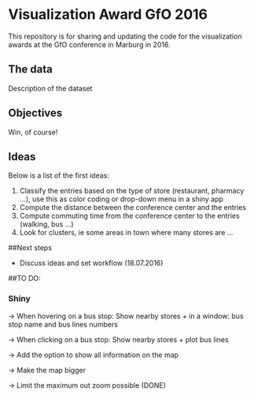 # Visualization Award GfO 2016

This repository is for sharing and updating the code for the visualization awards at the GfO conference in Marburg in 2016.

## The data

Description of the dataset

## Objectives

Win, of course!

## Ideas

Below is a list of the first ideas:

1. Classify the entries based on the type of store (restaurant, pharmacy ...), use this as color coding or drop-down menu in a shiny app
2. Compute the distance between the conference center and the entries 
3. Compute commuting time from the conference center to the entries (walking, bus ...)
4. Look for clusters, ie some areas in town where many stores are ...

##Next steps

* Discuss ideas and set workflow (18.07.2016)

##TO DO:

### Shiny

-> When hovering on a bus stop: Show nearby stores + in a window: bus stop name and bus lines numbers

-> When clicking on a bus stop: Show nearby stores + plot bus lines

-> Add the option to show all information on the map

-> Make the map bigger

-> Limit the maximum out zoom possible (DONE)


